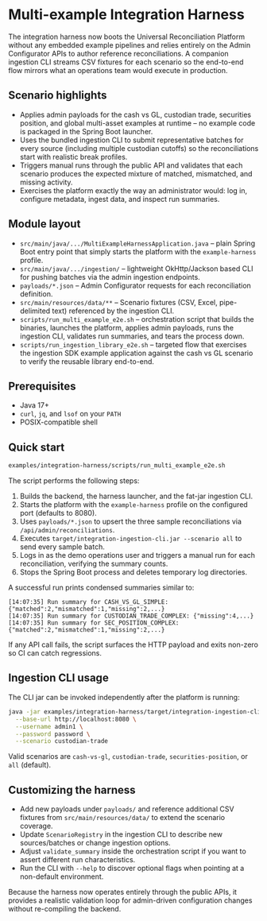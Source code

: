 # Multi-example Integration Harness

The integration harness now boots the Universal Reconciliation Platform without any embedded example
pipelines and relies entirely on the Admin Configurator APIs to author reference reconciliations. A
companion ingestion CLI streams CSV fixtures for each scenario so the end-to-end flow mirrors what
an operations team would execute in production.

## Scenario highlights

- Applies admin payloads for the cash vs GL, custodian trade, securities position, and global
  multi-asset examples at runtime – no example code is packaged in the Spring Boot launcher.
- Uses the bundled ingestion CLI to submit representative batches for every source (including
  multiple custodian cutoffs) so the reconciliations start with realistic break profiles.
- Triggers manual runs through the public API and validates that each scenario produces the expected
  mixture of matched, mismatched, and missing activity.
- Exercises the platform exactly the way an administrator would: log in, configure metadata, ingest
  data, and inspect run summaries.

## Module layout

- `src/main/java/.../MultiExampleHarnessApplication.java` – plain Spring Boot entry point that simply
  starts the platform with the `example-harness` profile.
- `src/main/java/.../ingestion/` – lightweight OkHttp/Jackson based CLI for pushing batches via the
  admin ingestion endpoints.
- `payloads/*.json` – Admin Configurator requests for each reconciliation definition.
- `src/main/resources/data/**` – Scenario fixtures (CSV, Excel, pipe-delimited text) referenced by the ingestion CLI.
- `scripts/run_multi_example_e2e.sh` – orchestration script that builds the binaries, launches the
  platform, applies admin payloads, runs the ingestion CLI, validates run summaries, and tears the
  process down.
- `scripts/run_ingestion_library_e2e.sh` – targeted flow that exercises the ingestion SDK example
  application against the cash vs GL scenario to verify the reusable library end-to-end.

## Prerequisites

- Java 17+
- `curl`, `jq`, and `lsof` on your `PATH`
- POSIX-compatible shell

## Quick start

```bash
examples/integration-harness/scripts/run_multi_example_e2e.sh
```

The script performs the following steps:

1. Builds the backend, the harness launcher, and the fat-jar ingestion CLI.
2. Starts the platform with the `example-harness` profile on the configured port (defaults to 8080).
3. Uses `payloads/*.json` to upsert the three sample reconciliations via `/api/admin/reconciliations`.
4. Executes `target/integration-ingestion-cli.jar --scenario all` to send every sample batch.
5. Logs in as the demo operations user and triggers a manual run for each reconciliation, verifying
   the summary counts.
6. Stops the Spring Boot process and deletes temporary log directories.

A successful run prints condensed summaries similar to:

```
[14:07:35] Run summary for CASH_VS_GL_SIMPLE: {"matched":2,"mismatched":1,"missing":2,...}
[14:07:35] Run summary for CUSTODIAN_TRADE_COMPLEX: {"missing":4,...}
[14:07:35] Run summary for SEC_POSITION_COMPLEX: {"matched":2,"mismatched":1,"missing":2,...}
```

If any API call fails, the script surfaces the HTTP payload and exits non-zero so CI can catch
regressions.

## Ingestion CLI usage

The CLI jar can be invoked independently after the platform is running:

```bash
java -jar examples/integration-harness/target/integration-ingestion-cli.jar \
  --base-url http://localhost:8080 \
  --username admin1 \
  --password password \
  --scenario custodian-trade
```

Valid scenarios are `cash-vs-gl`, `custodian-trade`, `securities-position`, or `all` (default).

## Customizing the harness

- Add new payloads under `payloads/` and reference additional CSV fixtures from
  `src/main/resources/data/` to extend the scenario coverage.
- Update `ScenarioRegistry` in the ingestion CLI to describe new sources/batches or change ingestion
  options.
- Adjust `validate_summary` inside the orchestration script if you want to assert different run
  characteristics.
- Run the CLI with `--help` to discover optional flags when pointing at a non-default environment.

Because the harness now operates entirely through the public APIs, it provides a realistic validation
loop for admin-driven configuration changes without re-compiling the backend.
